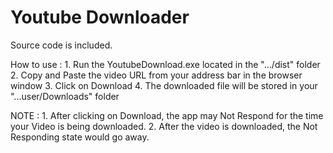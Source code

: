 # Youtube Downloader

Source code is included.

How to use : 
	1. Run the YoutubeDownload.exe located in the ".../dist" folder
	2. Copy and Paste the video URL from your address bar in the browser window
	3. Click on Download
	4. The downloaded file will be stored in your "...user/Downloads" folder

NOTE :
	1. After clicking on Download, the app may Not Respond for the time your Video is being downloaded.
	2. After the video is downloaded, the Not Responding state would go away.
